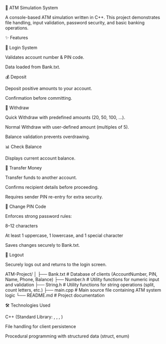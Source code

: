 🏦 ATM Simulation System

A console-based ATM simulation written in C++.
This project demonstrates file handling, input validation, password security, and basic banking operations.

✨ Features

🔑 Login System

Validates account number & PIN code.

Data loaded from Bank.txt.

💰 Deposit

Deposit positive amounts to your account.

Confirmation before committing.

💸 Withdraw

Quick Withdraw with predefined amounts (20, 50, 100, …).

Normal Withdraw with user-defined amount (multiples of 5).

Balance validation prevents overdrawing.

📊 Check Balance

Displays current account balance.

🔄 Transfer Money

Transfer funds to another account.

Confirms recipient details before proceeding.

Requires sender PIN re-entry for extra security.

🔐 Change PIN Code

Enforces strong password rules:

8–12 characters

At least 1 uppercase, 1 lowercase, and 1 special character

Saves changes securely to Bank.txt.

🚪 Logout

Securely logs out and returns to the login screen.

ATM-Project/
│
├── Bank.txt          # Database of clients (AccountNumber, PIN, Name, Phone, Balance)
├── Number.h          # Utility functions for numeric input and validation
├── String.h          # Utility functions for string operations (split, count letters, etc.)
├── main.cpp          # Main source file containing ATM system logic
└── README.md         # Project documentation


🛠️ Technologies Used

C++ (Standard Library: <iostream>, <fstream>, <string>, <vector>)

File handling for client persistence

Procedural programming with structured data (struct, enum)
